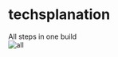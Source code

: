 # techsplanation
All steps in one build  
![all](https://github.com/Celestial-Industries/techsplanation/workflows/all/badge.svg)
